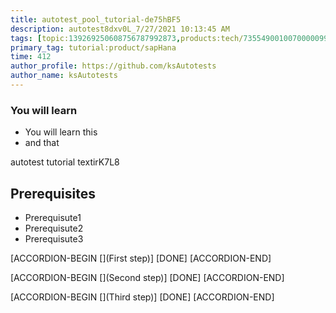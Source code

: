 ```yaml
---
title: autotest_pool_tutorial-de75hBF5
description: autotest8dxv0L_7/27/2021 10:13:45 AM
tags: [topic:139269250608756787992873,products:tech/73554900100700000996,tutorial:experience/advanced]
primary_tag: tutorial:product/sapHana
time: 412
author_profile: https://github.com/ksAutotests
author_name: ksAutotests
---
```

### You will learn
- You will learn this
- and that

autotest tutorial textirK7L8

## Prerequisites
- Prerequisute1
- Prerequisute2
- Prerequisute3

[ACCORDION-BEGIN [](First step)]
[DONE]
[ACCORDION-END]

[ACCORDION-BEGIN [](Second step)]
[DONE]
[ACCORDION-END]

[ACCORDION-BEGIN [](Third step)]
[DONE]
[ACCORDION-END]

